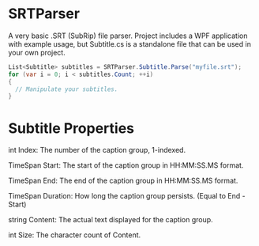 SRTParser
=========
A very basic .SRT (SubRip) file parser. Project includes a WPF application with example usage, but Subtitle.cs is a standalone file that can be used in your own project.

```c#
List<Subtitle> subtitles = SRTParser.Subtitle.Parse("myfile.srt");
for (var i = 0; i < subtitles.Count; ++i)
{
  // Manipulate your subtitles.
}
```

Subtitle Properties
=========
int Index: The number of the caption group, 1-indexed.

TimeSpan Start: The start of the caption group in HH:MM:SS.MS format.

TimeSpan End: The end of the caption group in HH:MM:SS.MS format.

TimeSpan Duration: How long the caption group persists. (Equal to End - Start)

string Content: The actual text displayed for the caption group.

int Size: The character count of Content.
